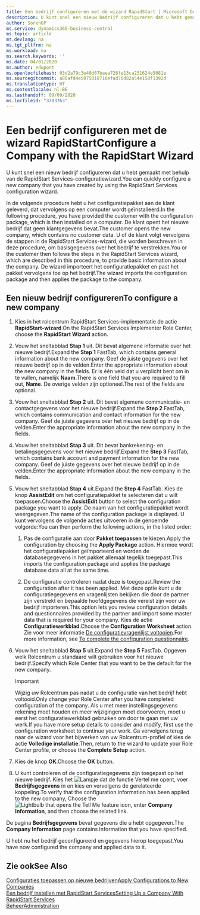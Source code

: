 ```yaml
---
title: Een bedrijf configureren met de wizard RapidStart | Microsoft Docs
description: U kunt snel een nieuw bedrijf configureren dat u hebt gemaakt met behulp van de RapidStart Services-configuratiewizard.
author: SorenGP
ms.service: dynamics365-business-central
ms.topic: article
ms.devlang: na
ms.tgt_pltfrm: na
ms.workload: na
ms.search.keywords: ''
ms.date: 04/01/2020
ms.author: edupont
ms.openlocfilehash: 03d2a79c3e40d67baea726fe13ca231624e5081e
ms.sourcegitcommit: a80afd4e5075018716efad76d82a54e158f1392d
ms.translationtype: HT
ms.contentlocale: nl-BE
ms.lasthandoff: 09/09/2020
ms.locfileid: "3783763"
---
```

# <a name="configure-a-company-with-the-rapidstart-wizard"></a><span data-ttu-id="5d812-103">Een bedrijf configureren met de wizard RapidStart</span><span class="sxs-lookup"><span data-stu-id="5d812-103">Configure a Company with the RapidStart Wizard</span></span>
<span data-ttu-id="5d812-104">U kunt snel een nieuw bedrijf configureren dat u hebt gemaakt met behulp van de RapidStart Services-configuratiewizard.</span><span class="sxs-lookup"><span data-stu-id="5d812-104">You can quickly configure a new company that you have created by using the RapidStart Services configuration wizard.</span></span>

<span data-ttu-id="5d812-105">In de volgende procedure hebt u het configuratiepakket aan de klant geleverd, dat vervolgens op een computer wordt geïnstalleerd.</span><span class="sxs-lookup"><span data-stu-id="5d812-105">In the following procedure, you have provided the customer with the configuration package, which is then installed on a computer.</span></span> <span data-ttu-id="5d812-106">De klant opent het nieuwe bedrijf dat geen klantgegevens bevat.</span><span class="sxs-lookup"><span data-stu-id="5d812-106">The customer opens the new company, which contains no customer data.</span></span> <span data-ttu-id="5d812-107">U of de klant volgt vervolgens de stappen in de RapidStart Services-wizard, die worden beschreven in deze procedure, om basisgegevens over het bedrijf te verstrekken.</span><span class="sxs-lookup"><span data-stu-id="5d812-107">You or the customer then follows the steps in the RapidStart Services wizard, which are described in this procedure, to provide basic information about the company.</span></span> <span data-ttu-id="5d812-108">De wizard importeert het configuratiepakket en past het pakket vervolgens toe op het bedrijf.</span><span class="sxs-lookup"><span data-stu-id="5d812-108">The wizard imports the configuration package and then applies the package to the company.</span></span>  

## <a name="to-configure-a-new-company"></a><span data-ttu-id="5d812-109">Een nieuw bedrijf configureren</span><span class="sxs-lookup"><span data-stu-id="5d812-109">To configure a new company</span></span>  
1. <span data-ttu-id="5d812-110">Kies in het rolcentrum RapidStart Services-implementatie de actie **RapidStart-wizard**.</span><span class="sxs-lookup"><span data-stu-id="5d812-110">On the RapidStart Services Implementer Role Center, choose the **RapidStart Wizard** action.</span></span>  
2. <span data-ttu-id="5d812-111">Vouw het sneltabblad **Stap 1** uit. Dit bevat algemene informatie over het nieuwe bedrijf.</span><span class="sxs-lookup"><span data-stu-id="5d812-111">Expand the **Step 1** FastTab, which contains general information about the new company.</span></span> <span data-ttu-id="5d812-112">Geef de juiste gegevens over het nieuwe bedrijf op in de velden.</span><span class="sxs-lookup"><span data-stu-id="5d812-112">Enter the appropriate information about the new company in the fields.</span></span> <span data-ttu-id="5d812-113">Er is één veld dat u verplicht bent om in te vullen, namelijk **Naam**.</span><span class="sxs-lookup"><span data-stu-id="5d812-113">There is one field that you are required to fill out, **Name**.</span></span> <span data-ttu-id="5d812-114">De overige velden zijn optioneel.</span><span class="sxs-lookup"><span data-stu-id="5d812-114">The rest of the fields are optional.</span></span>  
3. <span data-ttu-id="5d812-115">Vouw het sneltabblad **Stap 2** uit. Dit bevat algemene communicatie- en contactgegevens voor het nieuwe bedrijf.</span><span class="sxs-lookup"><span data-stu-id="5d812-115">Expand the **Step 2** FastTab, which contains communication and contact information for the new company.</span></span> <span data-ttu-id="5d812-116">Geef de juiste gegevens over het nieuwe bedrijf op in de velden.</span><span class="sxs-lookup"><span data-stu-id="5d812-116">Enter the appropriate information about the new company in the fields.</span></span>
4. <span data-ttu-id="5d812-117">Vouw het sneltabblad **Stap 3** uit. Dit bevat bankrekening- en betalingsgegevens voor het nieuwe bedrijf.</span><span class="sxs-lookup"><span data-stu-id="5d812-117">Expand the **Step 3** FastTab, which contains bank account and payment information for the new company.</span></span> <span data-ttu-id="5d812-118">Geef de juiste gegevens over het nieuwe bedrijf op in de velden.</span><span class="sxs-lookup"><span data-stu-id="5d812-118">Enter the appropriate information about the new company in the fields.</span></span>  
5. <span data-ttu-id="5d812-119">Vouw het sneltabblad **Stap 4** uit.</span><span class="sxs-lookup"><span data-stu-id="5d812-119">Expand the **Step 4** FastTab.</span></span> <span data-ttu-id="5d812-120">Kies de knop **AssistEdit** om het configuratiepakket te selecteren dat u wilt toepassen.</span><span class="sxs-lookup"><span data-stu-id="5d812-120">Choose the **AssistEdit** button to select the configuration package you want to apply.</span></span> <span data-ttu-id="5d812-121">De naam van het configuratiepakket wordt weergegeven.</span><span class="sxs-lookup"><span data-stu-id="5d812-121">The name of the configuration package is displayed.</span></span> <span data-ttu-id="5d812-122">U kunt vervolgens de volgende acties uitvoeren in de genoemde volgorde:</span><span class="sxs-lookup"><span data-stu-id="5d812-122">You can then perform the following actions, in the listed order:</span></span>  

    1. <span data-ttu-id="5d812-123">Pas de configuratie aan door **Pakket toepassen** te kiezen.</span><span class="sxs-lookup"><span data-stu-id="5d812-123">Apply the configuration by choosing the **Apply Package** action.</span></span> <span data-ttu-id="5d812-124">Hiermee wordt het configuratiepakket geïmporteerd en worden de databasegegevens in het pakket allemaal tegelijk toegepast.</span><span class="sxs-lookup"><span data-stu-id="5d812-124">This imports the configuration package and applies the package database data all at the same time.</span></span>  

    2. <span data-ttu-id="5d812-125">De configuratie controleren nadat deze is toegepast.</span><span class="sxs-lookup"><span data-stu-id="5d812-125">Review the configuration after it has been applied.</span></span> <span data-ttu-id="5d812-126">Met deze optie kunt u de configuratiegegevens en vragenlijsten bekijken die door de partner zijn verstrekt en bepaalde hoofdgegevens die vereist zijn voor uw bedrijf importeren.</span><span class="sxs-lookup"><span data-stu-id="5d812-126">This option lets you review configuration details and questionnaires provided by the partner and import some master data that is required for your company.</span></span> <span data-ttu-id="5d812-127">Kies de actie **Configuratiewerkblad**.</span><span class="sxs-lookup"><span data-stu-id="5d812-127">Choose the **Configuration Worksheet** action.</span></span> <span data-ttu-id="5d812-128">Zie voor meer informatie [De configuratievragenlijst voltooien](admin-gather-customer-setup-values.md#to-complete-the-configuration-questionnaire).</span><span class="sxs-lookup"><span data-stu-id="5d812-128">For more information, see [To complete the configuration questionnaire](admin-gather-customer-setup-values.md#to-complete-the-configuration-questionnaire).</span></span>  

6. <span data-ttu-id="5d812-129">Vouw het sneltabblad **Stap 5** uit.</span><span class="sxs-lookup"><span data-stu-id="5d812-129">Expand the **Step 5** FastTab.</span></span> <span data-ttu-id="5d812-130">Opgeven welk Rolcentrum u standaard wilt gebruiken voor het nieuwe bedrijf.</span><span class="sxs-lookup"><span data-stu-id="5d812-130">Specify which Role Center that you want to be the default for the new company.</span></span>  

    > [!IMPORTANT]  
    >  <span data-ttu-id="5d812-131">Wijzig uw Rolcentrum pas nadat u de configuratie van het bedrijf hebt voltooid.</span><span class="sxs-lookup"><span data-stu-id="5d812-131">Only change your Role Center after you have completed configuration of the company.</span></span> <span data-ttu-id="5d812-132">Als u met meer instellingsgegevens rekening moet houden en meer wijzigingen moet doorvoeren, moet u eerst het configuratiewerkblad gebruiken om door te gaan met uw werk.</span><span class="sxs-lookup"><span data-stu-id="5d812-132">If you have more setup details to consider and modify, first use the configuration worksheet to continue your work.</span></span> <span data-ttu-id="5d812-133">Ga vervolgens terug naar de wizard voor het bijwerken van uw Rolcentrum-profiel of kies de actie **Volledige installatie**.</span><span class="sxs-lookup"><span data-stu-id="5d812-133">Then, return to the wizard to update your Role Center profile, or choose the **Complete Setup** action.</span></span>

7. <span data-ttu-id="5d812-134">Kies de knop **OK**.</span><span class="sxs-lookup"><span data-stu-id="5d812-134">Choose the **OK** button.</span></span>  
8. <span data-ttu-id="5d812-135">U kunt controleren of de configuratiegegevens zijn toegepast op het nieuwe bedrijf. Kies het ![Lampje dat de functie Vertel me opent](media/ui-search/search_small.png "Vertel me wat u wilt doen"), voer **Bedrijfsgegevens** in en kies en vervolgens de gerelateerde koppeling.</span><span class="sxs-lookup"><span data-stu-id="5d812-135">To verify that the configuration information has been applied to the new company, Choose the ![Lightbulb that opens the Tell Me feature](media/ui-search/search_small.png "Tell me what you want to do") icon, enter **Company Information**, and then choose the related link.</span></span>

<span data-ttu-id="5d812-136">De pagina **Bedrijfsgegevens** bevat gegevens die u hebt opgegeven.</span><span class="sxs-lookup"><span data-stu-id="5d812-136">The **Company Information** page contains information that you have specified.</span></span>   

<span data-ttu-id="5d812-137">U hebt nu het bedrijf geconfigureerd en gegevens hierop toegepast.</span><span class="sxs-lookup"><span data-stu-id="5d812-137">You have now configured the company and applied data to it.</span></span>  

## <a name="see-also"></a><span data-ttu-id="5d812-138">Zie ook</span><span class="sxs-lookup"><span data-stu-id="5d812-138">See Also</span></span>  
[<span data-ttu-id="5d812-139">Configuraties toepassen op nieuwe bedrijven</span><span class="sxs-lookup"><span data-stu-id="5d812-139">Apply Configurations to New Companies</span></span>](admin-apply-configuration-to-new-companies.md)  
[<span data-ttu-id="5d812-140">Een bedrijf instellen met RapidStart Services</span><span class="sxs-lookup"><span data-stu-id="5d812-140">Setting Up a Company With RapidStart Services</span></span>](admin-set-up-a-company-with-rapidstart.md)  
[<span data-ttu-id="5d812-141">Beheer</span><span class="sxs-lookup"><span data-stu-id="5d812-141">Administration</span></span>](admin-setup-and-administration.md)
